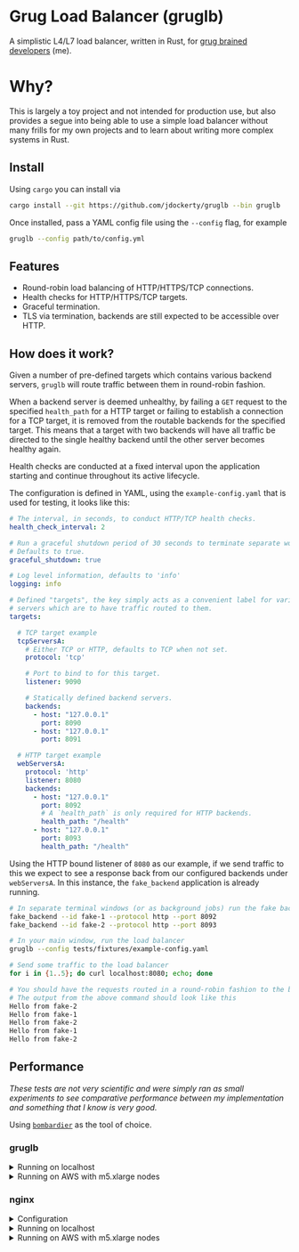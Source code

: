 # Grug Load Balancer (gruglb)

A simplistic L4/L7 load balancer, written in Rust, for [grug brained developers](https://grugbrain.dev/) (me).

# Why?

This is largely a toy project and not intended for production use, but also provides a segue into being able to use a simple load balancer without many frills for my own projects and to learn
about writing more complex systems in Rust.

## Install

Using `cargo` you can install via

```bash
cargo install --git https://github.com/jdockerty/gruglb --bin gruglb
```

Once installed, pass a YAML config file using the `--config` flag, for example

```bash
gruglb --config path/to/config.yml
```

## Features

- Round-robin load balancing of HTTP/HTTPS/TCP connections.
- Health checks for HTTP/HTTPS/TCP targets.
- Graceful termination.
- TLS via termination, backends are still expected to be accessible over HTTP.

## How does it work?

Given a number of pre-defined targets which contains various backend servers, `gruglb` will route traffic between them in round-robin fashion.

When a backend server is deemed unhealthy, by failing a `GET` request to the specified `health_path` for a HTTP target or failing to establish a connection for a TCP target, it is removed
from the routable backends for the specified target. This means that a target with two backends will have all traffic be directed to the single healthy backend until the other server becomes healthy again.

Health checks are conducted at a fixed interval upon the application starting and continue throughout its active lifecycle.

The configuration is defined in YAML, using the `example-config.yaml` that is used for testing, it looks like this:

```yaml
# The interval, in seconds, to conduct HTTP/TCP health checks.
health_check_interval: 2

# Run a graceful shutdown period of 30 seconds to terminate separate worker threads.
# Defaults to true.
graceful_shutdown: true

# Log level information, defaults to 'info'
logging: info

# Defined "targets", the key simply acts as a convenient label for various backend
# servers which are to have traffic routed to them.
targets:

  # TCP target example
  tcpServersA:
    # Either TCP or HTTP, defaults to TCP when not set.
    protocol: 'tcp'

    # Port to bind to for this target.
    listener: 9090

    # Statically defined backend servers.
    backends:
      - host: "127.0.0.1"
        port: 8090
      - host: "127.0.0.1"
        port: 8091

  # HTTP target example
  webServersA:
    protocol: 'http'
    listener: 8080
    backends:
      - host: "127.0.0.1"
        port: 8092
        # A `health_path` is only required for HTTP backends.
        health_path: "/health"
      - host: "127.0.0.1"
        port: 8093
        health_path: "/health"
```

Using the HTTP bound listener of `8080` as our example, if we send traffic to this we expect to see a response back from our
configured backends under `webServersA`. In this instance, the `fake_backend` application is already running.

```bash
# In separate terminal windows (or as background jobs) run the fake backends
fake_backend --id fake-1 --protocol http --port 8092
fake_backend --id fake-2 --protocol http --port 8093

# In your main window, run the load balancer
gruglb --config tests/fixtures/example-config.yaml

# Send some traffic to the load balancer
for i in {1..5}; do curl localhost:8080; echo; done

# You should have the requests routed in a round-robin fashion to the backends.
# The output from the above command should look like this
Hello from fake-2
Hello from fake-1
Hello from fake-2
Hello from fake-1
Hello from fake-2
```

## Performance

_These tests are not very scientific and were simply ran as small experiments to see comparative performance between my implementation
and something that I know is very good._

Using [`bombardier`](https://github.com/codesenberg/bombardier/) as the tool of choice.

### gruglb

<details>

 <summary> Running on localhost </summary>

_CPU: Intel i7-8700 (12) @ 4.600GHz_


Using two [`simplebenchserver`](https://pkg.go.dev/github.com/codesenberg/bombardier@v1.2.6/cmd/utils/simplebenchserver) servers as backends for a HTTP target:

```
bombardier http://127.0.0.1:8080 --latencies --fasthttp -H "Connection: close"
Bombarding http://127.0.0.1:8080 for 10s using 125 connection(s)
[========================================================================================] 10s
Done!
Statistics        Avg      Stdev        Max
  Reqs/sec     42558.30    3130.17   47446.16
  Latency        2.93ms   427.72us    29.29ms
  Latency Distribution
     50%     2.85ms
     75%     3.17ms
     90%     3.61ms
     95%     4.01ms
     99%     5.22ms
  HTTP codes:
    1xx - 0, 2xx - 425267, 3xx - 0, 4xx - 0, 5xx - 0
    others - 0
```
</details>

<details>

 <summary> Running on AWS with m5.xlarge nodes </summary>

This test was performed with 4 nodes: 1 for the load balancer, 2 backend servers running a slightly modified version of `simplebenchserver` which allows binding to `0.0.0.0`, and 1 node used to send traffic internally to the load balancer.

```
bombardier http://172.31.22.113:8080 --latencies --fasthttp -H "Connection: close"
Bombarding http://172.31.22.113:8080 for 10s using 125 connection(s)
[======================================================================================================================================================] 10s
Done!
Statistics        Avg      Stdev        Max
  Reqs/sec     16949.53    9201.05   29354.53
  Latency        7.37ms     6.62ms   103.98ms
  Latency Distribution
     50%     4.99ms
     75%     6.14ms
     90%    14.03ms
     95%    22.23ms
     99%    42.41ms
  HTTP codes:
    1xx - 0, 2xx - 169571, 3xx - 0, 4xx - 0, 5xx - 0
    others - 0
  Throughput:    20.14MB/s
```

</details>


### nginx

<details>

<summary> Configuration </summary>

```
events {
    worker_connections 1024;
}

http {
    server {
        listen 8080;
        location / {
            proxy_pass http://backend;
        }
    }
    upstream backend {
        server 172.31.21.226:8091;
        server 172.31.27.167:8092;
    }
}
```


</details>

<details>

 <summary> Running on localhost </summary>

Using the same two backend servers and a single worker process for `nginx`

```
bombardier http://127.0.0.1:8080 --latencies --fasthttp -H "Connection: close"
Bombarding http://127.0.0.1:8080 for 10s using 125 connection(s)
[========================================================================================] 10s
Done!
Statistics        Avg      Stdev        Max
  Reqs/sec     11996.59     784.99   14555.03
  Latency       10.42ms     2.91ms   226.42ms
  Latency Distribution
     50%    10.37ms
     75%    10.72ms
     90%    11.04ms
     95%    11.22ms
     99%    11.71ms
  HTTP codes:
    1xx - 0, 2xx - 119862, 3xx - 0, 4xx - 0, 5xx - 0
    others - 0
  Throughput:    14.29MB/s
```

Something to note is that `gruglb` does not have the concept of `worker_processes` like `nginx` does.

This was ran with the default of a single process, it performs even better with multiple (~85k req/s).

</details>

<details>

 <summary> Running on AWS with m5.xlarge nodes </summary>

This test was performed with 4 nodes: 1 for the load balancer, 2 backend servers running a slightly modified version of `simplebenchserver` which allows binding to `0.0.0.0`, and 1 node used to send traffic internally to the load balancer.

Again, using the default of `worker_processes 1;`

```
bombardier http://172.31.22.113:8080 --latencies --fasthttp -H "Connection: close"
Bombarding http://172.31.22.113:8080 for 10s using 125 connection(s)
[======================================================================================================================================================] 10s
Done!
Statistics        Avg      Stdev        Max
  Reqs/sec      8207.42    2301.56   11692.24
  Latency       15.22ms     6.57ms   100.47ms
  Latency Distribution
     50%    14.71ms
     75%    15.88ms
     90%    18.67ms
     95%    25.69ms
     99%    49.37ms
  HTTP codes:
    1xx - 0, 2xx - 82117, 3xx - 0, 4xx - 0, 5xx - 0
    others - 0
  Throughput:     9.93MB/s
```

</details>
